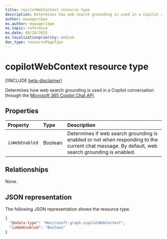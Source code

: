```yaml
---
title: copilotWebContext resource type
description: Determines how web search grounding is used in a Copilot conversation through the Microsoft 365 Copilot Chat API.
author: muwagerikpe
ms.author: muwagerikpe
ms.topic: reference
ms.date: 09/29/2025
ms.localizationpriority: medium
doc_type: resourcePageType
---
```


# copilotWebContext resource type

[!INCLUDE [beta-disclaimer](../../../includes/beta-disclaimer.md)]

Determines how web search grounding is used in a Copilot conversation through the [Microsoft 365 Copilot Chat API](../copilotroot-post-conversations.md).

## Properties

| Property       | Type    | Description                                                                                                                                    |
|:---------------|:--------|:-----------------------------------------------------------------------------------------------------------------------------------------------|
| `isWebEnabled` | Boolean | Determines if web search grounding is enabled or not when responding to the current chat message. By default, web search grounding is enabled. |

## Relationships

None.

## JSON representation

The following JSON representation shows the resource type.

```json
{
  "@odata.type": "#microsoft.graph.copilotWebContext",
  "isWebEnabled": "Boolean"
}
```
